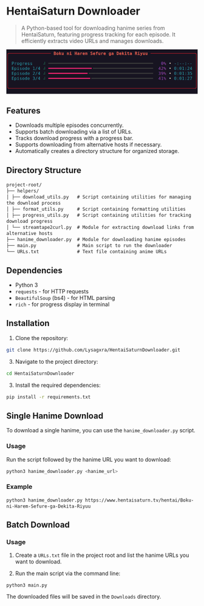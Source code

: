 # HentaiSaturn Downloader

> A Python-based tool for downloading hanime series from HentaiSaturn, featuring progress tracking for each episode. It efficiently extracts video URLs and manages downloads.

![Screenshot](https://github.com/Lysagxra/HentaiSaturnDownloader/blob/68d64c2b3b2bf2328f1e8ce1bb7a297f87c20692/misc/Screenshot.png)

## Features

- Downloads multiple episodes concurrently.
- Supports batch downloading via a list of URLs.
- Tracks download progress with a progress bar.
- Supports downloading from alternative hosts if necessary.
- Automatically creates a directory structure for organized storage.

## Directory Structure
```
project-root/
├── helpers/
│ ├── download_utils.py   # Script containing utilities for managing the download process
│ ├── format_utils.py     # Script containing formatting utilities
│ ├── progress_utils.py   # Script containing utilities for tracking download progress
│ └── streamtape2curl.py  # Module for extracting download links from alternative hosts
├── hanime_downloader.py  # Module for downloading hanime episodes
├── main.py               # Main script to run the downloader
└── URLs.txt              # Text file containing anime URLs
```

## Dependencies

- Python 3
- `requests` - for HTTP requests
- `BeautifulSoup` (bs4) - for HTML parsing
- `rich` - for progress display in terminal

## Installation

1. Clone the repository:

```bash
git clone https://github.com/Lysagxra/HentaiSaturnDownloader.git
```

3. Navigate to the project directory:

```bash
cd HentaiSaturnDownloader
```

3. Install the required dependencies:

```bash
pip install -r requirements.txt
```

## Single Hanime Download

To download a single hanime, you can use the `hanime_downloader.py` script.

### Usage

Run the script followed by the hanime URL you want to download:

```bash
python3 hanime_downloader.py <hanime_url>
```

### Example

```
python3 hanime_downloader.py https://www.hentaisaturn.tv/hentai/Boku-ni-Harem-Sefure-ga-Dekita-Riyuu
```

## Batch Download

### Usage

1. Create a `URLs.txt` file in the project root and list the hanime URLs you want to download.

2. Run the main script via the command line:

```
python3 main.py
```

The downloaded files will be saved in the `Downloads` directory.
